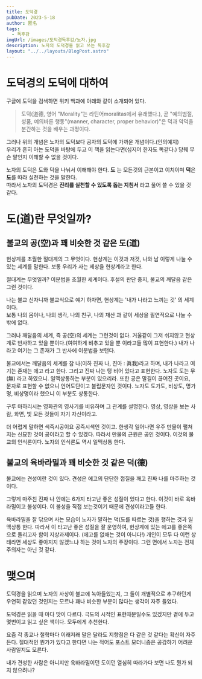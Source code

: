 ```yaml
---
title: 도덕경
pubDate: 2023-5-18
author: 匿名
tags:
  - 독후감
imgUrl: /images/도덕경독후감/노자.jpg
description: 노자의 도덕경을 읽고 쓰는 독후감
layout: "../../layouts/BlogPost.astro"
---
```


# 도덕경의 도덕에 대하여

구글에 도덕을 검색하면 위키 백과에 아래와 같이 소개되어 있다.

> 도덕(道德, 영어 "Morality"는 라틴어moralitas에서 유래했다.), 곧 "예의범절, 성품, 예의바른 행동"(manner, character, proper behavior)"은 덕과 악덕을 분간하는 것을 배우는 과정이다.

그러나 위의 개념은 노자의 도덕보다 공자의 도덕에 가까운 개념이다.(인의예지)  
우리가 흔히 아는 도덕을 바탕에 두고 이 책을 읽는다면(심지어 한자도 똑같다.) 당췌 무슨 말인지 이해할 수 없을 것이다.

노자의 도덕은 도와 덕을 나눠서 이해해야 한다.
**도** 는 모든것의 근본이고 이치이며 **덕**은 **도**를 따라 실천하는 것을 말한다.  
따라서 노자의 도덕경은 **진리를 실천할 수 있도록 돕는 지침서** 라고 풀어 쓸 수 있을 것 같다.

# 도(道)란 무엇일까?

## 불교의 공(空)과 꽤 비슷한 것 같은 도(道)

현상계를 초월한 절대계의 그 무엇이다. 현상계는 이것과 저것, 나와 남 이렇게 나눌 수 있는 세계를 말한다. 보통 우리가 사는 세상을 현상계라고 한다.

절대계는 무엇일까? 이분법을 초월한 세계이다. 후설의 판단 중지, 불교의 깨달음 같은 그런 것이다.

나는 불교 신자니까 불교식으로 얘기 하자면, 현상계는 '내가 나라고 느끼는 것' 의 세계이다.  
보통 나의 몸이나, 나의 생각, 나의 친구, 나의 재산 과 같이 세상을 필연적으로 나눌 수 밖에 없다.

그러나 깨달음의 세계, 즉 공(空)의 세계는 그런것이 없다. 거울같이 그저 쉬지않고 현상계로 반사하고 있을 뿐이다.(여여하게 비추고 있을 뿐 이라고들 많이 표현한다.) 내가 나라고 여기는 그 존재가 그 반사에 이분법을 보탠다.

불교에서는 깨달음의 세계를 참 나(이하 진짜 나, 진아 : 眞我)라고 하며, 내가 나라고 여기는 존재는 에고 라고 한다. 그리고 진짜 나는 텅 비어 있다고 표현한다. 노자도 도는 무(無) 라고 하였으니. 일맥상통하는 부분이 있으리라. 또한 공은 말길이 끊어진 곳이요, 문자로 표현할 수 없으니 언어도단이고 불립문자인 것이다. 노자도 도가도, 비상도, 명가명, 비상명이라 했으니 이 부분도 상통한다.

구루 마하리시는 영화관의 영사기를 비유하며 그 관계를 설명한다. 영상, 영상을 보는 사람, 화면, 빛 모든 것들이 자기 자신이라고.

더 어렵게 말하면 색즉시공이요 공즉시색인 것이고. 한생각 일어나면 우주 만물이 펼쳐지는 신묘한 것이 공이라고 할 수 있겠다. 따라서 만물의 근원은 공인 것이다. 이것의 불교의 인식론이다. 노자의 인식론도 역시 일맥상통 한다.

## 불교의 육바라밀과 꽤 비슷한 것 같은 덕(德)

불교에는 견성이란 것이 있다. 견성은 에고의 단단한 껍질을 깨고 진짜 나를 마주하는 것이다.

그렇게 마주친 진짜 나 안에는 6가지 타고난 좋은 성질이 있다고 한다. 이것이 바로 육바라밀이고 불성이다. 이 불성을 직접 보는것이기 때문에 견성이라고들 한다.

육바라밀을 잘 닦으며 사는 모습이 노자가 말하는 덕(도를 따르는 것)을 행하는 것과 일맥상통 한다. 따라서 이 타고난 좋은 성질을 잘 운영하여, 현상계에 있는 에고를 좋은쪽으로 돌리고자 함이 지상과제이다. (에고를 없애는 것이 아니다!) 개인이 모두 다 이런 상태라면 세상도 좋아지지 않겠느냐 하는 것이 노자의 주장이다. 그런 면에서 노자는 전체주의자는 아닌 것 같다.

# 맺으며

도덕경을 읽으며 노자의 사상이 불교에 녹아들었는지, 그 둘이 개별적으로 추구하던게 우연히 같았던 것인지는 모르나 꽤나 비슷한 부분이 많다는 생각이 자주 들었다.

도덕경은 읽을 때 마다 맛이 다르다. 극도의 시적인 표현때문일수도 있겠지만 곁에 두고 몇번이고 읽고 싶은 책이다. 모두에게 추천한다.

요즘 각 종교나 철학마다 이래저래 말은 달라도 지향점은 다 같은 것 같다는 확신이 자주 든다. 절대적인 뭔가가 있다고 한다면 나는 적어도 포스트 모더니즘은 공감하기 어려운 사람일지도 모른다.

내가 견성한 사람은 아니지만 육바라밀이던 도이던 열심히 따라가다 보면 나도 뭔가 되지 않으려나?
